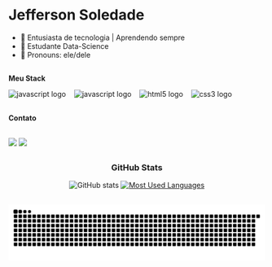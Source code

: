 <h1>Jefferson Soledade</h1>

- 🔭 Entusiasta de tecnologia | Aprendendo sempre
- 📎 Estudante Data-Science
- 👔 Pronouns: ele/dele

## 
<b>Meu Stack</b>
<div align="left">
  
  <img src="https://upload.wikimedia.org/wikipedia/commons/c/c3/Python-logo-notext.svg" height="25" alt="javascript logo"  />
  <img width="8" />
  <img src="https://cdn.jsdelivr.net/gh/devicons/devicon/icons/javascript/javascript-plain.svg" height="25" alt="javascript logo"  />
  <img width="8" />
  <img src="https://cdn.jsdelivr.net/gh/devicons/devicon/icons/html5/html5-original.svg" height="25" alt="html5 logo"  />
  <img width="8" />
  <img src="https://cdn.jsdelivr.net/gh/devicons/devicon/icons/css3/css3-original.svg" height="25" alt="css3 logo"  />
  <img width="8" />

##
<b>Contato</b>
<div style="display: inline_block"><br>
    <a href = "mailto:jeffsoledadesantos@gmail.com"><img src="https://img.shields.io/badge/-Gmail-%23333?style=for-the-badge&logo=gmail&logoColor=white" target="_blank"></a>
    <a href="https://www.linkedin.com/in/jefferson-soledade-14641430b/" target="_blank"><img src="https://img.shields.io/badge/-LinkedIn-%230077B5?style=for-the-badge&logo=linkedin&logoColor=white"     
target="_blank"></a>
</div>
   
##
<div style="text-align: center;" align="center">
  <h3>GitHub Stats</h3>
  <img src="https://github-readme-stats-git-masterrstaa-rickstaa.vercel.app/api?username=jeffsoledade&hide_title=true&show_icons=true&include_all_commits=false&count_private=true&line_height=25&hide=issues&bg_color=0d1117&title_color=ff652f&text_color=FFF&border_radius=3&border_color=0d1117&icon_color=ff652f&theme=jolly" alt="GitHub stats">

<a href="https://github.com/mari4souza/github-readme-stats">
    <img src="https://github-readme-stats-git-masterrstaa-rickstaa.vercel.app/api/top-langs/?username=jeffsoledade&line_height=10&card_width=290&layout=compact&hide_title=false&count_private=true&langs_count=4&show_icons=true&title_color=ff652f&hide=html,scss,less&bg_color=0d1117&text_color=8B8B8B&border_radius=3&border_color=0d1117&count_private=true" alt="Most Used Languages"> </a>
</div>

##
<picture align="center">
  <source media="(prefers-color-scheme: dark_dimmed)" srcset="https://raw.githubusercontent.com/jeffsoledade/jeffsoledade/output/github-contribution-grid-snake-dark.svg">
  <source media="(prefers-color-scheme: light)" srcset="https://raw.githubusercontent.com/jeffsoledade/jeffsoledade/output/github-contribution-grid-snake-dark.svg">
  <img align="center" alt="github contribution grid snake animation" src="https://raw.githubusercontent.com/jeffsoledade/jeffsoledade/output/github-contribution-grid-snake.svg">
</picture>
